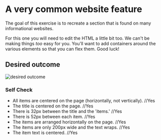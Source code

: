 # A very common website feature

The goal of this exercise is to recreate a section that is found on many informational websites.

For this one you will need to edit the HTML a little bit too. We can't be making things _too_ easy for you. You'll want to add containers around the various elements so that you can flex them. Good luck!

## Desired outcome

![desired outcome](./desired-outcome.png)

### Self Check

- All items are centered on the page (horizontally, not vertically).    //Yes
- The title is centered on the page.        //Yes
- There is 32px between the title and the 'items.'      //Yes
- There is 52px between each item.      //Yes
- The items are arranged horizontally on the page.      //Yes
- The items are only 200px wide and the text wraps.     //Yes
- The item text is centered.        //Yes

